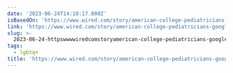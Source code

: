 ```yaml
---
date: '2023-06-24T14:10:17.000Z'
isBasedOn: 'https://www.wired.com/story/american-college-pediatricians-google-drive-leak/'
link: 'https://www.wired.com/story/american-college-pediatricians-google-drive-leak/'
slug: >-
  2023-06-24-httpswwwwiredcomstoryamerican-college-pediatricians-google-drive-leak
tags:
  - lgbtq+
title: 'https://www.wired.com/story/american-college-pediatricians-google-drive-leak/'
---
```


